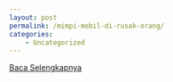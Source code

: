 ```yaml
---
layout: post
permalink: /mimpi-mobil-di-rusak-orang/
categories:
    - Uncategorized
---
```


[Baca Selengkapnya](/10)